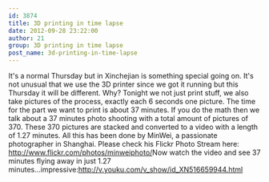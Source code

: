```yaml
---
id: 3874
title: 3D printing in time lapse
date: 2012-09-28 23:22:00
author: 21
group: 3D printing in time lapse
post_name: 3d-printing-in-time-lapse
---
```


It's a normal Thursday but in Xinchejian is something special going on. It's not unusual that we use the 3D printer since we got it running but this Thursday it will be different. Why? Tonight we not just print stuff, we also take pictures of the process, exactly each 6 seconds one picture. The time for the part we want to print is about 37 minutes. If you do the math then we talk about a 37 minutes photo shooting with a total amount of pictures of 370. These 370 pictures are stacked and converted to a video with a length of 1.27 minutes. All this has been done by MinWei, a passionate photographer in Shanghai. Please check his Flickr Photo Stream here: <http://www.flickr.com/photos/minweiphoto/>Now watch the video and see 37 minutes flying away in just 1.27 minutes...impressive:<http://v.youku.com/v_show/id_XN516659944.html>